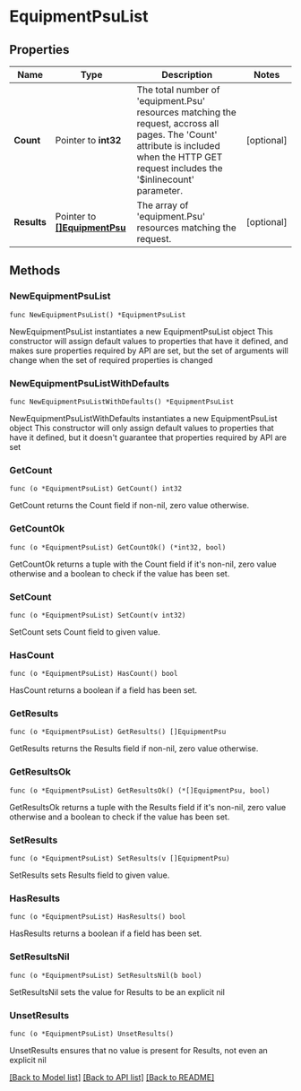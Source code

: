 # EquipmentPsuList

## Properties

Name | Type | Description | Notes
------------ | ------------- | ------------- | -------------
**Count** | Pointer to **int32** | The total number of &#39;equipment.Psu&#39; resources matching the request, accross all pages. The &#39;Count&#39; attribute is included when the HTTP GET request includes the &#39;$inlinecount&#39; parameter. | [optional] 
**Results** | Pointer to [**[]EquipmentPsu**](EquipmentPsu.md) | The array of &#39;equipment.Psu&#39; resources matching the request. | [optional] 

## Methods

### NewEquipmentPsuList

`func NewEquipmentPsuList() *EquipmentPsuList`

NewEquipmentPsuList instantiates a new EquipmentPsuList object
This constructor will assign default values to properties that have it defined,
and makes sure properties required by API are set, but the set of arguments
will change when the set of required properties is changed

### NewEquipmentPsuListWithDefaults

`func NewEquipmentPsuListWithDefaults() *EquipmentPsuList`

NewEquipmentPsuListWithDefaults instantiates a new EquipmentPsuList object
This constructor will only assign default values to properties that have it defined,
but it doesn't guarantee that properties required by API are set

### GetCount

`func (o *EquipmentPsuList) GetCount() int32`

GetCount returns the Count field if non-nil, zero value otherwise.

### GetCountOk

`func (o *EquipmentPsuList) GetCountOk() (*int32, bool)`

GetCountOk returns a tuple with the Count field if it's non-nil, zero value otherwise
and a boolean to check if the value has been set.

### SetCount

`func (o *EquipmentPsuList) SetCount(v int32)`

SetCount sets Count field to given value.

### HasCount

`func (o *EquipmentPsuList) HasCount() bool`

HasCount returns a boolean if a field has been set.

### GetResults

`func (o *EquipmentPsuList) GetResults() []EquipmentPsu`

GetResults returns the Results field if non-nil, zero value otherwise.

### GetResultsOk

`func (o *EquipmentPsuList) GetResultsOk() (*[]EquipmentPsu, bool)`

GetResultsOk returns a tuple with the Results field if it's non-nil, zero value otherwise
and a boolean to check if the value has been set.

### SetResults

`func (o *EquipmentPsuList) SetResults(v []EquipmentPsu)`

SetResults sets Results field to given value.

### HasResults

`func (o *EquipmentPsuList) HasResults() bool`

HasResults returns a boolean if a field has been set.

### SetResultsNil

`func (o *EquipmentPsuList) SetResultsNil(b bool)`

 SetResultsNil sets the value for Results to be an explicit nil

### UnsetResults
`func (o *EquipmentPsuList) UnsetResults()`

UnsetResults ensures that no value is present for Results, not even an explicit nil

[[Back to Model list]](../README.md#documentation-for-models) [[Back to API list]](../README.md#documentation-for-api-endpoints) [[Back to README]](../README.md)


